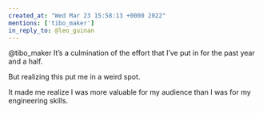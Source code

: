 ```yaml
---
created_at: "Wed Mar 23 15:58:13 +0000 2022"
mentions: ['tibo_maker']
in_reply_to: @leo_guinan
---
```


@tibo_maker It’s a culmination of the effort that I’ve put in for the past year and a half.

But realizing this put me in a weird spot.

It made me realize I was more valuable for my audience than I was for my engineering skills.